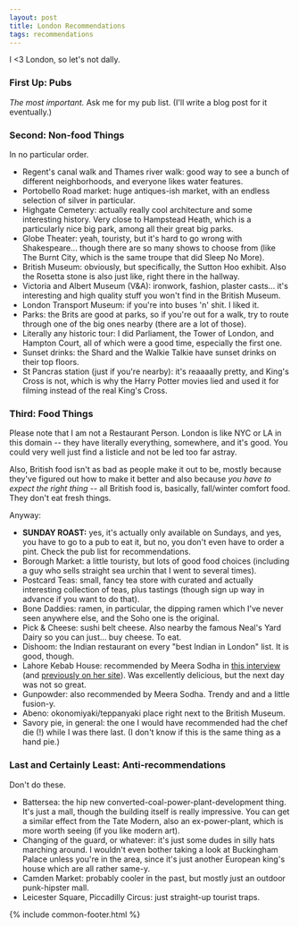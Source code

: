 ```yaml
---
layout: post
title: London Recommendations
tags: recommendations
---
```


I <3 London, so let's not dally.

### First Up: Pubs

_The most important._ Ask me for my pub list. (I'll write a blog post for it eventually.)

### Second: Non-food Things

In no particular order.

- Regent's canal walk and Thames river walk: good way to see a bunch of different neighborhoods, and everyone likes water features.
- Portobello Road market: huge antiques-ish market, with an endless selection of silver in particular.
- Highgate Cemetery: actually really cool architecture and some interesting history. Very close to Hampstead Heath, which is a particularly nice big park, among all their great big parks.
- Globe Theater: yeah, touristy, but it's hard to go wrong with Shakespeare... though there are so many shows to choose from (like The Burnt City, which is the same troupe that did Sleep No More).
- British Museum: obviously, but specifically, the Sutton Hoo exhibit. Also the Rosetta stone is also just like, right there in the hallway.
- Victoria and Albert Museum (V&A): ironwork, fashion, plaster casts... it's interesting and high quality stuff you won't find in the British Museum.
- London Transport Museum: if you're into buses 'n' shit. I liked it.
- Parks: the Brits are good at parks, so if you're out for a walk, try to route through one of the big ones nearby (there are a lot of those).
- Literally any historic tour: I did Parliament, the Tower of London, and Hampton Court, all of which were a good time, especially the first one.
- Sunset drinks: the Shard and the Walkie Talkie have sunset drinks on their top floors.
- St Pancras station (just if you're nearby): it's reaaaally pretty, and King's Cross is not, which is why the Harry Potter movies lied and used it for filming instead of the real King's Cross.

### Third: Food Things

Please note that I am not a Restaurant Person. London is like NYC or LA in this domain -- they have literally everything, somewhere, and it's good. You could very well just find a listicle and not be led too far astray.

Also, British food isn't as bad as people make it out to be, mostly because they've figured out how to make it better and also because _you have to expect the right thing_ -- all British food is, basically, fall/winter comfort food. They don't eat fresh things.

Anyway:

- **SUNDAY ROAST:** yes, it's actually only available on Sundays, and yes, you have to go to a pub to eat it, but no, you don't even have to order a pint. Check the pub list for recommendations.
- Borough Market:  a little touristy, but lots of good food choices (including a guy who sells straight sea urchin that I went to several times).
- Postcard Teas: small, fancy tea store with curated and actually interesting collection of teas, plus tastings (though sign up way in advance if you want to do that).
- Bone Daddies: ramen, in particular, the dipping ramen which I've never seen anywhere else, and the Soho one is the original.
- Pick & Cheese: sushi belt cheese. Also nearby the famous Neal's Yard Dairy so you can just... buy cheese. To eat.
- Dishoom: the Indian restaurant on every "best Indian in London" list. It is good, though.
- Lahore Kebab House: recommended by Meera Sodha in [this interview](https://msmarmitelover.com/2017/01/in-conversation-with-meera-sodha-andre.html) (and [previously on her site](https://web.archive.org/web/20210801031009/http://meerasodha.com/where-to-eat/uk/)). Was excellently delicious, but the next day was not so great.
- Gunpowder: also recommended by Meera Sodha. Trendy and and a little fusion-y.
- Abeno: okonomiyaki/teppanyaki place right next to the British Museum.
- Savory pie, in general: the one I would have recommended had the chef die (!) while I was there last. (I don't know if this is the same thing as a hand pie.)

### Last and Certainly Least: Anti-recommendations

Don't do these.

- Battersea: the hip new converted-coal-power-plant-development thing. It's just a mall, though the building itself is really impressive. You can get a similar effect from the Tate Modern, also an ex-power-plant, which is more worth seeing (if you like modern art).
- Changing of the guard, or whatever: it's just some dudes in silly hats marching around. I wouldn't even bother taking a look at Buckingham Palace unless you're in the area, since it's just another European king's house which are all rather same-y.
- Camden Market: probably cooler in the past, but mostly just an outdoor punk-hipster mall.
- Leicester Square, Piccadilly Circus: just straight-up tourist traps.

{% include common-footer.html %}

